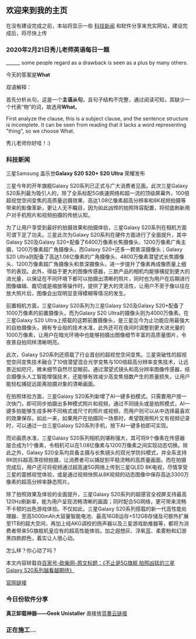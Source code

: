 ## 欢迎来到我的主页

在没有建设完成之前，本站将显示一些 [科技新闻](https://www.samsung.com/cn) 和软件分享来充实网站，建设完成后，将尽快上传

### 2020年2月21日秀儿老师英语每日一题

______ some people regard as a drawback is seen as a plus by many others.

今天的答案是**What**

双语解释：

首先分析从句，这是一个**主语从句**，且句子结构不完整，通过阅读可知，其缺少一个代表“物”的词，故选用**What**。

First analyze the clause, this is a subject clause, and the sentence structure is incomplete. It can be seen from reading that it lacks a word representing "thing", so we choose What.

秀儿老师你好哇！:)

### 科技新闻

三星Samsung 盖乐世**Galaxy S20 S20+ S20 Ultra** 荣耀发布

三星今年的开年旗舰Galaxy S20系列已正式与广大消费者见面。此次三星Galaxy S20系列最为吸引人的，除了全系标配5G疾速网络和超一流的顶级屏幕外，100倍超视觉空间变焦的高质量远摄效果、高达1.08亿像素超高分辨率和8K视频拍摄等带来的影像革新，更让人无不瞩目，因为如此凶悍的拍照阵容配置，将彻底刷新用户对手机照片和视频拍摄的传统认知。

为了让用户享受到最好的拍摄效果和拍摄体验，三星Galaxy S20系列在相机方面可谓下足了功夫。三星此次为Galaxy S20系列在硬件方面进行了全面提升，其中Galaxy S20及Galaxy S20+配备了6400万像素长焦摄像头、1200万像素广角主摄，1200万像素超广角摄像头，而Galaxy S20+还多一颗景深摄像头；Galaxy S20 Ultra则配备了高达1.08亿像素的广角摄像头、4800万像素潜望式长焦摄像头、1200万像素超广角摄像头和景深摄像头，进一步提升了像素再成像质量上细节的表现。此外，得益于更大的图像传感器，三款产品的相机均能够捕捉到更大的进光量，以保证在不同环境下都可以拍摄出清晰的照片，同时也为用户在后期进行图像编辑、裁切或是缩放等操作时，提供了更大的灵活性，让用户不至于像以往在放大照片后，图像会出现明显变得模糊等情况的发生。

前置相机方面，三星Galaxy S20系列为三星Galaxy S20及Galaxy S20+配备了1000万像素的前置摄像头，而为Galaxy S20 Ultra的摄像头则为4000万像素。在三星Galaxy S20 Ultra上搭载的这颗前置摄像头，是三星迄今为止功能应用最强大的自拍摄像头，拥有专业般的技术水准，此外还可在夜间时调整到更大进光量的1000万像素，让用户在暗光环境中也能够拍摄出图像细节丰富的高质量图片，令夜景自拍同样清晰明亮。

此次，Galaxy S20系列还搭载了行业首创的超视觉空间变焦。三星突破性的超视觉空间变焦技术融合了10倍潜望混合光学变焦与100倍超高分辨率变焦技术，让远景近如咫尺，微末细节自然尽显眼前。通过潜望式镜头和高分辨率图像传感器，结合摄像头人工智能增强技术，还能够有效减少高变焦倍数产生的质量损失，让用户能轻松捕捉远距离拍摄对象的清晰画面。

在拍照体验方面，三星Galaxy S20系列新增了AI一键多拍模式。只需要用户按一次快门，即可同步拍摄出多种模式照片和视频，通过不同镜头或是拍照模式，AI一键多拍能够生成多种不同格式或尺寸的照片或视频，而用户则可以从中选择最喜欢的效果保存。如此一来，如果用户在拍摄同一场景时，希望既用照片又有视频记录时，可以通过一台三星Galaxy S20系列手机，按下AI一键多拍即可实现。

而论画质水准，三星Galaxy S20系列相机则堪称强大，其可将9个像素在传感器层合成为1个像素，令相机可以在1.08亿像素与1200万像素之间实现动态切换。除此之外，Galaxy S20全系均具备主摄与长焦镜头的双光学防抖模式，并全系支持8K防抖超高清视频拍摄，让消费者可以捕捉到平稳流畅的高质量画面。而在拍摄完成后，用户还可将视频通过超高速5G网络上传到三星QLED 8K电视，尽情享受三星的震撼视觉体验，或是通过视频快照从8K视频的动态图像中保存高达3300万像素的超高分辨率静态照片。

除了拍照效果及体验的全面提升，三星Galaxy S20系列的超感官全视屏支持最高120Hz刷新率，能为用户呈现流畅清晰的画面；同时配合5G网络，更可带来流畅不卡顿的出色游戏体验。不仅如此，三星Galaxy S20系列搭载的新一代高性能处理器、至高5000mAh大容量智能电池、最高16GB运存+512GB存储及可额外扩展至1TB的超大空间，再加上经AKG调校的扬声器以及三星游戏助推器等，都将为消费者带来5G旗舰机皇应有的超高性能体验。加之遐想灰、浮氧蓝、柔雾粉和幻游黑四款颜色，着实让人很心动。

怎么样？你心动了吗？

本文内容转载自[百家号-砍柴网-原文标题：《不止是5G旗舰 拍照凶猛的三星Galaxy S20系列越看越期待》](https://dwz.cn/lRjN7vZS)

[官网链接](https://www.samsung.com/cn/smartphones/galaxy-s20/)

### 今日份软件分享

**真正卸载神器——Geek Unistaller**
直接放[蓝奏云链接](https://dwz.cn/4NJnv20u)

### 正在施工...

